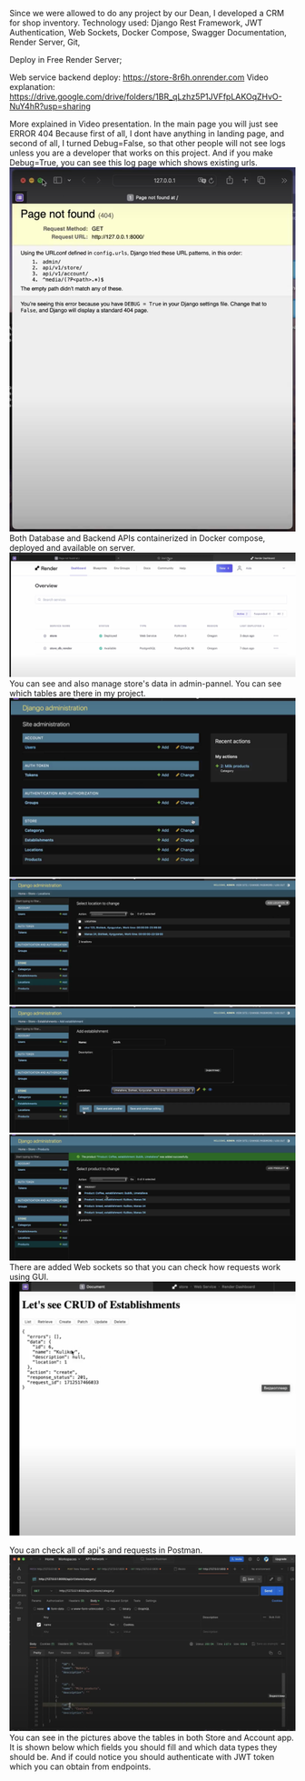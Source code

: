 Since we were allowed to do any project by our Dean, I developed a CRM for shop inventory. Technology used: Django Rest Framework, JWT Authentication, Web Sockets, Docker Compose, Swagger Documentation, Render Server, Git,

Deploy in Free Render Server;

Web service backend deploy: https://store-8r6h.onrender.com
Video explanation: https://drive.google.com/drive/folders/1BR_qLzhz5P1JVFfpLAKOqZHvO-NuY4hR?usp=sharing


More explained in Video presentation.
In the main page you will just see ERROR 404 Because first of all, I dont have anything in landing page, and second of all, I turned Debug=False, so that other people will not see logs unless you are a developer that works on this project. And if you make Debug=True, you can see this log page which shows existing urls.![In the main page you will just see ERROR 404 Because I turned off Debug=True, so that other people will not see logs unless you are a developer that works on this project.](<images/Screenshot 2024-05-08 at 02.15.15.png>) 
Both Database and Backend APIs containerized in Docker compose, deployed and available on server.
![alt text](<images/Screenshot 2024-05-08 at 02.15.46.png>)
You can see and also manage store's data in admin-pannel. You can see which tables are there in my project.
![alt text](<images/Screenshot 2024-05-08 at 02.16.06.png>)
![alt text](<images/Screenshot 2024-05-08 at 02.16.18.png>) 
![alt text](<images/Screenshot 2024-05-08 at 02.16.37.png>) 
![alt text](<images/Screenshot 2024-05-08 at 02.16.54.png>)
There are added Web sockets so that you can check how requests work using GUI.
![alt text](<images/Screenshot 2024-05-08 at 03.06.12.png>)

You can check all of api's and requests in Postman.
![alt text](<images/Screenshot 2024-05-08 at 02.18.10.png>) 
You can see in the pictures above the tables in both Store and Account app. It is shown below which fields you should fill and which data types they should be.
And if could notice you should authenticate with JWT token which you can obtain from endpoints.
